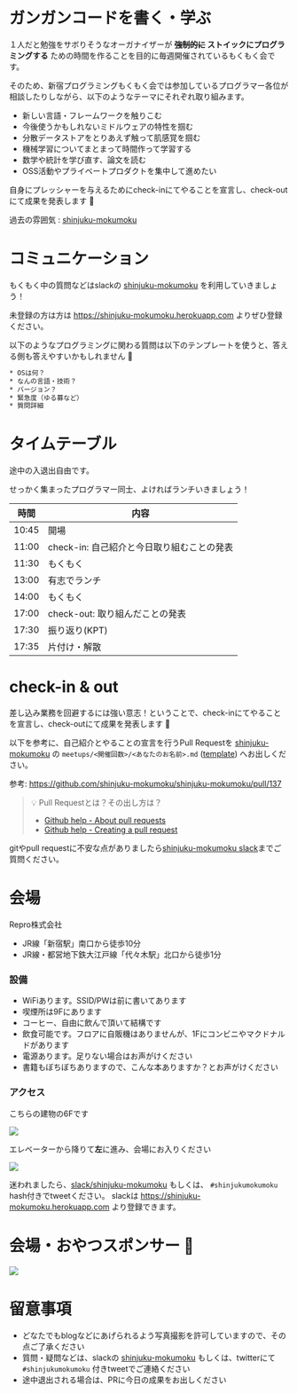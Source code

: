 # ガンガンコードを書く・学ぶ

１人だと勉強をサボりそうなオーガナイザーが **~~強制的に~~ ストイックにプログラミングする** ための時間を作ることを目的に毎週開催されているもくもく会です。

そのため、新宿プログラミングもくもく会では参加しているプログラマー各位が相談したりしながら、以下のようなテーマにそれぞれ取り組みます。

- 新しい言語・フレームワークを触りこむ
- 今後使うかもしれないミドルウェアの特性を掴む
- 分散データストアをとりあえず触って肌感覚を掴む
- 機械学習についてまとまって時間作って学習する
- 数学や統計を学び直す、論文を読む
- OSS活動やプライベートプロダクトを集中して進めたい

自身にプレッシャーを与えるためにcheck-inにてやることを宣言し、check-outにて成果を発表します 💪

過去の雰囲気 : [shinjuku-mokumoku](https://github.com/shinjuku-mokumoku/shinjuku-mokumoku/meetups)

# コミュニケーション

もくもく中の質問などはslackの [shinjuku-mokumoku](https://shinjuku-mokumoku.slack.com/) を利用していきましょう！

未登録の方は方は https://shinjuku-mokumoku.herokuapp.com よりぜひ登録ください。

以下のようなプログラミングに関わる質問は以下のテンプレートを使うと、答える側も答えやすいかもしれません 👀

```txt
* OSは何？
* なんの言語・技術？
* バージョン？
* 緊急度（ゆる募など）
* 質問詳細
```

# タイムテーブル

途中の入退出自由です。

せっかく集まったプログラマー同士、よければランチいきましょう！

時間  | 内容
---   | ---
10:45 | 開場
11:00 | check-in: 自己紹介と今日取り組むことの発表
11:30 | もくもく
13:00 | 有志でランチ
14:00 | もくもく
17:00 | check-out: 取り組んだことの発表
17:30 | 振り返り(KPT)
17:35 | 片付け・解散

# check-in & out

差し込み業務を回避するには強い意志！ということで、check-inにてやることを宣言し、check-outにて成果を発表します 💪

以下を参考に、自己紹介とやることの宣言を行うPull Requestを [shinjuku-mokumoku](https://github.com/shinjuku-mokumoku/shinjuku-mokumoku) の `meetups/<開催回数>/<あなたのお名前>.md` ([template](https://raw.githubusercontent.com/shinjuku-mokumoku/shinjuku-mokumoku/master/meetups/template/template.md)) へお出しください。

参考: https://github.com/shinjuku-mokumoku/shinjuku-mokumoku/pull/137

> 💡 Pull Requestとは？その出し方は？
> 
> - [Github help - About pull requests](https://help.github.com/articles/about-pull-requests/)
> - [Github help - Creating a pull request](https://help.github.com/articles/creating-a-pull-request/)

gitやpull requestに不安な点がありましたら[shinjuku-mokumoku slack](https://shinjuku-mokumoku.slack.com/general)までご質問ください。

# 会場

Repro株式会社

- JR線「新宿駅」南口から徒歩10分
- JR線・都営地下鉄大江戸線「代々木駅」北口から徒歩1分

### 設備

- WiFiあります。SSID/PWは前に書いてあります
- 喫煙所は9Fにあります
- コーヒー、自由に飲んで頂いて結構です
- 飲食可能です。フロアに自販機はありませんが、1Fにコンビニやマクドナルドがあります
- 電源あります。足りない場合はお声がけください
- 書籍もぼちぼちありますので、こんな本ありますか？とお声がけください

### アクセス

こちらの建物の6Fです

![](https://github.com/shinjuku-mokumoku/meetup/blob/master/assets/images/sponsers/repro-access-1.png?raw=true)

エレベーターから降りて**左**に進み、会場にお入りください

![](https://github.com/shinjuku-mokumoku/meetup/blob/master/assets/images/sponsers/repro-access-4.png?raw=true)

迷われましたら、[slack/shinjuku-mokumoku](https://shinjuku-mokumoku.slack.com/) もしくは、 `#shinjukumokumoku` hash付きでtweetください。
slackは https://shinjuku-mokumoku.herokuapp.com より登録できます。

# 会場・おやつスポンサー 👏

![](https://github.com/shinjuku-mokumoku/shinjuku-mokumoku/blob/master/assets/images/sponsers/repro-logo-colored.png?raw=true)

# 留意事項

- どなたでもblogなどにあげられるよう写真撮影を許可していますので、その点ご了承ください
- 質問・疑問などは、slackの [shinjuku-mokumoku](https://shinjuku-mokumoku.slack.com/) もしくは、twitterにて `#shinjukumokumoku` 付きtweetでご連絡ください
- 途中退出される場合は、PRに今日の成果をお出しください
